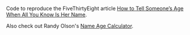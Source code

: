 Code to reproduce the FiveThirtyEight article [How to Tell Someone’s Age When All You Know Is Her Name](http://fivethirtyeight.com/features/how-to-tell-someones-age-when-all-you-know-is-her-name/).

Also check out Randy Olson's [Name Age Calculator](http://rhiever.github.io/name-age-calculator/).

